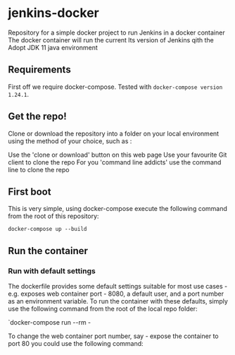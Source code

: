 # jenkins-docker
Repository for a simple docker project to run Jenkins in a docker container
The docker container will run the current lts version of Jenkins qith the Adopt JDK 11 java environment

## Requirements

First off we require docker-compose. Tested with `docker-compose version 1.24.1`. 

## Get the repo!
Clone or download the repository into a folder on your local environment using the method of your choice, such as :

Use the 'clone or download' button on this web page
Use your favourite Git client to clone the repo
For you 'command line addicts' use the command line to clone the repo


## First boot 

This is very simple, using docker-compose execute the following command from the root of this repository:

`docker-compose up --build`

## Run the container

### Run with default settings
The dockerfile provides some default settings suitable for most use cases - e.g. exposes web container port - 8080, a default user, and a port number as an environment variable.  To run the container with these defaults, simply use the following command from the root of the local repo folder:

`docker-compose run --rm -



To change the web container port number, say - expose the container to port 80  you could use the following command:

